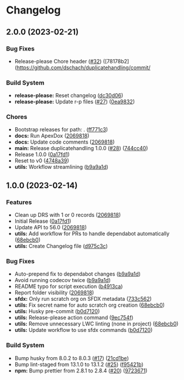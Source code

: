 # Changelog

## 2.0.0 (2023-02-21)

### Bug Fixes

- Release-please Chore header ([#32](https://github.com/dschach/duplicatehandling/issues/32)) ([78178b2](https://github.com/dschach/duplicatehandling/commit/

### Build System

- **release-please:** Reset changelog ([dc30d06](https://github.com/dschach/duplicatehandling/commit/dc30d06f987bc6426ca781dabf88a50d3f90c78d))
- **release-please:** Update r-p files ([#27](https://github.com/dschach/duplicatehandling/issues/27)) ([0ea9832](https://github.com/dschach/duplicatehandling/commit/0ea98327976d8ae02d489a37ed2fdd6df74ccd8f))

### Chores

- Bootstrap releases for path: . ([ff771c3](https://github.com/dschach/duplicatehandling/commit/ff771c3eee9e71508e12758c46339d963c819c81))
- **docs:** Run ApexDox ([2069818](https://github.com/dschach/duplicatehandling/commit/2069818474b193f3ab6ffd98e183dc178deb10b9))
- **docs:** Update code comments ([2069818](https://github.com/dschach/duplicatehandling/commit/2069818474b193f3ab6ffd98e183dc178deb10b9))
- **main:** Release duplicatehandling 1.0.0 ([#28](https://github.com/dschach/duplicatehandling/issues/28)) ([744cc40](https://github.com/dschach/duplicatehandling/commit/744cc4031035ccb0e49137af3dd942c325be776d))
- Release 1.0.0 ([0a17fd1](https://github.com/dschach/duplicatehandling/commit/0a17fd1a34b9401af8925f54cb70b788a066e9d2))
- Reset to v0 ([4748a39](https://github.com/dschach/duplicatehandling/commit/4748a39f807f9c5ab2bf48db476bf056b30b29bd))
- **utils:** Workflow streamlining ([b9a9a1d](https://github.com/dschach/duplicatehandling/commit/b9a9a1d78221441519c2fb0a980b0d80a577b77a))

## 1.0.0 (2023-02-14)

### Features

- Clean up DRS with 1 or 0 records ([2069818](https://github.com/dschach/duplicatehandling/commit/2069818474b193f3ab6ffd98e183dc178deb10b9))
- Initial Release ([0a17fd1](https://github.com/dschach/duplicatehandling/commit/0a17fd1a34b9401af8925f54cb70b788a066e9d2))
- Update API to 56.0 ([2069818](https://github.com/dschach/duplicatehandling/commit/2069818474b193f3ab6ffd98e183dc178deb10b9))
- **utils:** Add workflow for PRs to handle dependabot automatically ([68ebcb0](https://github.com/dschach/duplicatehandling/commit/68ebcb021f2c2f31ad811af25a15f24e6d96c31b))
- **utils:** Create Changelog file ([d975c3c](https://github.com/dschach/duplicatehandling/commit/d975c3c23f6dd89382c3836e21067b2fea8750ad))

### Bug Fixes

- Auto-prepend fix to dependabot changes ([b9a9a1d](https://github.com/dschach/duplicatehandling/commit/b9a9a1d78221441519c2fb0a980b0d80a577b77a))
- Avoid running codecov twice ([b9a9a1d](https://github.com/dschach/duplicatehandling/commit/b9a9a1d78221441519c2fb0a980b0d80a577b77a))
- README typo for script execution ([b4913ca](https://github.com/dschach/duplicatehandling/commit/b4913cad82549ca98d444897839cc1d46e8f7253))
- Report folder visibility ([2069818](https://github.com/dschach/duplicatehandling/commit/2069818474b193f3ab6ffd98e183dc178deb10b9))
- **sfdx:** Only run scratch org on SFDX metadata ([733c562](https://github.com/dschach/duplicatehandling/commit/733c562f143eca882d4a0212855c37f1b99e7e6f))
- **utils:** Fix secret name for auto scratch org creation ([68ebcb0](https://github.com/dschach/duplicatehandling/commit/68ebcb021f2c2f31ad811af25a15f24e6d96c31b))
- **utils:** Husky pre-commit ([b0d7120](https://github.com/dschach/duplicatehandling/commit/b0d7120dee3eb3d3d4bd12e448c6cc9a19968bf4))
- **utils:** Release-please action command ([9ec754f](https://github.com/dschach/duplicatehandling/commit/9ec754f0800cdd9a2b2ea0a07250b40490e3c7a8))
- **utils:** Remove unnecessary LWC linting (none in project) ([68ebcb0](https://github.com/dschach/duplicatehandling/commit/68ebcb021f2c2f31ad811af25a15f24e6d96c31b))
- **utils:** Update workflow to use sfdx commands ([b0d7120](https://github.com/dschach/duplicatehandling/commit/b0d7120dee3eb3d3d4bd12e448c6cc9a19968bf4))

### Build System

- Bump husky from 8.0.2 to 8.0.3 ([#17](https://github.com/dschach/duplicatehandling/issues/17)) ([21cd1be](https://github.com/dschach/duplicatehandling/commit/21cd1be047f132b049509b99e3cb4ef0f73dd295))
- Bump lint-staged from 13.1.0 to 13.1.2 ([#25](https://github.com/dschach/duplicatehandling/issues/25)) ([f95421b](https://github.com/dschach/duplicatehandling/commit/f95421b8a2e9df6599e52107d38e006d31d15638))
- **npm:** Bump prettier from 2.8.1 to 2.8.4 ([#20](https://github.com/dschach/duplicatehandling/issues/20)) ([9723671](https://github.com/dschach/duplicatehandling/commit/972367169a1d1d88040f3056083b2eb2c2423eff))
